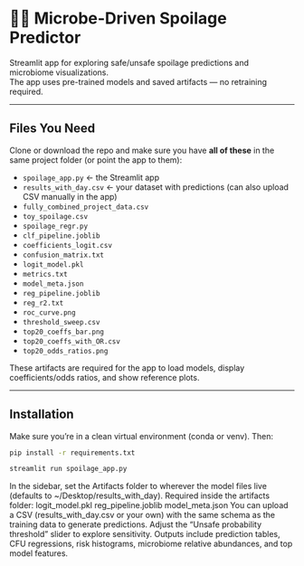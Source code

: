 # 🥩🍖 Microbe-Driven Spoilage Predictor

Streamlit app for exploring safe/unsafe spoilage predictions and microbiome visualizations.  
The app uses pre-trained models and saved artifacts — no retraining required.

---

## Files You Need
Clone or download the repo and make sure you have **all of these** in the same project folder (or point the app to them):

- `spoilage_app.py`  ← the Streamlit app  
- `results_with_day.csv`  ← your dataset with predictions (can also upload CSV manually in the app)  
- `fully_combined_project_data.csv`  
- `toy_spoilage.csv`  
- `spoilage_regr.py`  
- `clf_pipeline.joblib`  
- `coefficients_logit.csv`  
- `confusion_matrix.txt`  
- `logit_model.pkl`  
- `metrics.txt`  
- `model_meta.json`  
- `reg_pipeline.joblib`  
- `reg_r2.txt`  
- `roc_curve.png`  
- `threshold_sweep.csv`  
- `top20_coeffs_bar.png`  
- `top20_coeffs_with_OR.csv`  
- `top20_odds_ratios.png`  

These artifacts are required for the app to load models, display coefficients/odds ratios, and show reference plots.

---

## Installation

Make sure you’re in a clean virtual environment (conda or venv). Then:

```bash
pip install -r requirements.txt

streamlit run spoilage_app.py

```

In the sidebar, set the Artifacts folder to wherever the model files live (defaults to ~/Desktop/results_with_day).
Required inside the artifacts folder:
logit_model.pkl
reg_pipeline.joblib
model_meta.json
You can upload a CSV (results_with_day.csv or your own) with the same schema as the training data to generate predictions.
Adjust the “Unsafe probability threshold” slider to explore sensitivity.
Outputs include prediction tables, CFU regressions, risk histograms, microbiome relative abundances, and top model features.